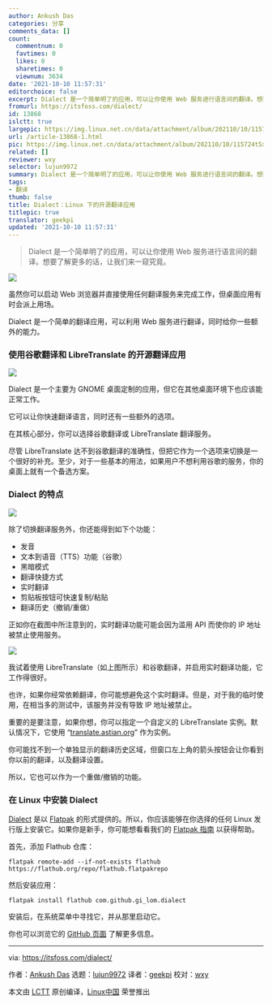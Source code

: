 ```yaml
---
author: Ankush Das
categories: 分享
comments_data: []
count:
  commentnum: 0
  favtimes: 0
  likes: 0
  sharetimes: 0
  viewnum: 3634
date: '2021-10-10 11:57:31'
editorchoice: false
excerpt: Dialect 是一个简单明了的应用，可以让你使用 Web 服务进行语言间的翻译。想要了解更多的话，让我们来一窥究竟。
fromurl: https://itsfoss.com/dialect/
id: 13868
islctt: true
largepic: https://img.linux.net.cn/data/attachment/album/202110/10/115724t5xgx8agu8asag0u.jpg
url: /article-13868-1.html
pic: https://img.linux.net.cn/data/attachment/album/202110/10/115724t5xgx8agu8asag0u.jpg.thumb.jpg
related: []
reviewer: wxy
selector: lujun9972
summary: Dialect 是一个简单明了的应用，可以让你使用 Web 服务进行语言间的翻译。想要了解更多的话，让我们来一窥究竟。
tags:
- 翻译
thumb: false
title: Dialect：Linux 下的开源翻译应用
titlepic: true
translator: geekpi
updated: '2021-10-10 11:57:31'
---
```



> 
> Dialect 是一个简单明了的应用，可以让你使用 Web 服务进行语言间的翻译。想要了解更多的话，让我们来一窥究竟。
> 
> 
> 


![](https://img.linux.net.cn/data/attachment/album/202110/10/115724t5xgx8agu8asag0u.jpg)


虽然你可以启动 Web 浏览器并直接使用任何翻译服务来完成工作，但桌面应用有时会派上用场。


Dialect 是一个简单的翻译应用，可以利用 Web 服务进行翻译，同时给你一些额外的能力。


### 使用谷歌翻译和 LibreTranslate 的开源翻译应用


![](https://img.linux.net.cn/data/attachment/album/202110/10/115731zqpkk7zddoce733k.png)


Dialect 是一个主要为 GNOME 桌面定制的应用，但它在其他桌面环境下也应该能正常工作。


它可以让你快速翻译语言，同时还有一些额外的选项。


在其核心部分，你可以选择谷歌翻译或 LibreTranslate 翻译服务。


尽管 LibreTranslate 达不到谷歌翻译的准确性，但把它作为一个选项来切换是一个很好的补充。至少，对于一些基本的用法，如果用户不想利用谷歌的服务，你的桌面上就有一个备选方案。


### Dialect 的特点


![](https://img.linux.net.cn/data/attachment/album/202110/10/115731fbze0k0a5zuaakka.png)


除了切换翻译服务外，你还能得到如下个功能：


* 发音
* 文本到语音（TTS）功能（谷歌）
* 黑暗模式
* 翻译快捷方式
* 实时翻译
* 剪贴板按钮可快速复制/粘贴
* 翻译历史（撤销/重做）


正如你在截图中所注意到的，实时翻译功能可能会因为滥用 API 而使你的 IP 地址被禁止使用服务。


![](https://img.linux.net.cn/data/attachment/album/202110/10/115731lh3jso3z9vv99xv1.png)


我试着使用 LibreTranslate（如上图所示）和谷歌翻译，并启用实时翻译功能，它工作得很好。


也许，如果你经常依赖翻译，你可能想避免这个实时翻译。但是，对于我的临时使用，在相当多的测试中，该服务并没有导致 IP 地址被禁止。


重要的是要注意，如果你想，你可以指定一个自定义的 LibreTranslate 实例。默认情况下，它使用 “[translate.astian.org](http://translate.astian.org)” 作为实例。


你可能找不到一个单独显示的翻译历史区域，但窗口左上角的箭头按钮会让你看到你以前的翻译，以及翻译设置。


所以，它也可以作为一个重做/撤销的功能。


### 在 Linux 中安装 Dialect


[Dialect](https://flathub.org/apps/details/com.github.gi_lom.dialect) 是以 [Flatpak](https://itsfoss.com/what-is-flatpak/) 的形式提供的。所以，你应该能够在你选择的任何 Linux 发行版上安装它。如果你是新手，你可能想看看我们的 [Flatpak 指南](https://itsfoss.com/flatpak-guide/) 以获得帮助。


首先，添加 Flathub 仓库：



```
flatpak remote-add --if-not-exists flathub https://flathub.org/repo/flathub.flatpakrepo

```

然后安装应用：



```
flatpak install flathub com.github.gi_lom.dialect

```

安装后，在系统菜单中寻找它，并从那里启动它。


你也可以浏览它的 [GitHub 页面](https://github.com/dialect-app/dialect/) 了解更多信息。




---


via: <https://itsfoss.com/dialect/>


作者：[Ankush Das](https://itsfoss.com/author/ankush/) 选题：[lujun9972](https://github.com/lujun9972) 译者：[geekpi](https://github.com/geekpi) 校对：[wxy](https://github.com/wxy)


本文由 [LCTT](https://github.com/LCTT/TranslateProject) 原创编译，[Linux中国](https://linux.cn/) 荣誉推出